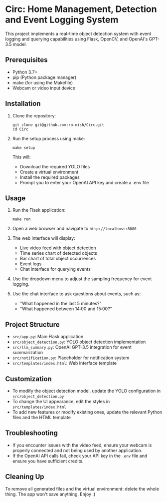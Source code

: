 # Circ: Home Management, Detection and Event Logging System

This project implements a real-time object detection system with event logging and querying capabilities using Flask, OpenCV, and OpenAI's GPT-3.5 model.

## Prerequisites

- Python 3.7+
- pip (Python package manager)
- make (for using the Makefile)
- Webcam or video input device

## Installation

1. Clone the repository:
   ```
   git clone git@github.com:ro-mish/Circ.git
   cd Circ
   ```

2. Run the setup process using make:
   ```
   make setup
   ```
   This will:
   - Download the required YOLO files
   - Create a virtual environment
   - Install the required packages
   - Prompt you to enter your OpenAI API key and create a .env file

## Usage

1. Run the Flask application:
   ```
   make run
   ```

2. Open a web browser and navigate to `http://localhost:8080`

3. The web interface will display:
   - Live video feed with object detection
   - Time series chart of detected objects
   - Bar chart of total object occurrences
   - Event logs
   - Chat interface for querying events

4. Use the dropdown menu to adjust the sampling frequency for event logging.

5. Use the chat interface to ask questions about events, such as:
   - "What happened in the last 5 minutes?"
   - "What happened between 14:00 and 15:00?"

## Project Structure

- `src/app.py`: Main Flask application
- `src/object_detection.py`: YOLO object detection implementation
- `src/llm_summary.py`: OpenAI GPT-3.5 integration for event summarization
- `src/notification.py`: Placeholder for notification system
- `src/templates/index.html`: Web interface template

## Customization

- To modify the object detection model, update the YOLO configuration in `src/object_detection.py`
- To change the UI appearance, edit the styles in `src/templates/index.html`
- To add new features or modify existing ones, update the relevant Python files and the HTML template

## Troubleshooting

- If you encounter issues with the video feed, ensure your webcam is properly connected and not being used by another application.
- If the OpenAI API calls fail, check your API key in the `.env` file and ensure you have sufficient credits.

## Cleaning Up

To remove all generated files and the virtual environment: delete the whole thing. The app won't save anything. Enjoy :)
